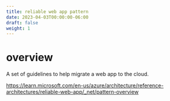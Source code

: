 ```yaml
---
title: reliable web app pattern
date: 2023-04-03T00:00:00-06:00
draft: false
weight: 1
---
```


# overview
A set of guidelines to help migrate a web app to the cloud.

https://learn.microsoft.com/en-us/azure/architecture/reference-architectures/reliable-web-app/_net/pattern-overview

